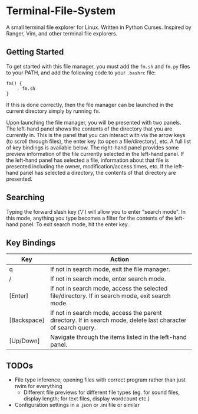 # Terminal-File-System

A small terminal file explorer for Linux. Written in Python Curses. Inspired by Ranger, Vim, and other terminal file explorers.

## Getting Started

To get started with this file manager, you must add the `fm.sh` and `fm.py` files to your PATH, and add the following code to your `.bashrc` file:
```
fm() {
    . fm.sh
}
```
If this is done correctly, then the file manager can be launched in the current directory simply by running `fm`. 

Upon launching the file manager, you will be presented with two panels. The left-hand panel shows the contents of the directory that you are currently
in. This is the panel that you can interact with via the arrow keys (to scroll through files), the enter key (to open a file/directory), etc. A full list
of key bindings is available below. The right-hand panel provides some preview information of the file currently selected in the left-hand panel. If the
left-hand panel has selected a file, information about that file is presented including the owner, modification/access times, etc. If the left-hand panel
has selected a directory, the contents of that directory are presented.

## Searching

Typing the forward slash key ('/') will allow you to enter "search mode". In this mode, anything you type becomes a filter for the contents of the left-hand
panel. To exit search mode, hit the enter key.

## Key Bindings

| Key | Action |
| --- | ------ |
| q | If not in search mode, exit the file manager. |
| / | If not in search mode, enter search mode. |
| [Enter] | If not in search mode, access the selected file/directory. If in search mode, exit search mode. |
| [Backspace] | If not in search mode, access the parent directory. If in search mode, delete last character of search query. |
| [Up/Down] | Navigate through the items listed in the left-hand panel. |


## TODOs

- File type inference; opening files with correct program rather than just nvim for everything
    - Different file previews for different file types (eg. for sound files, display length; for text files, display wordcount etc.)
- Configuration settings in a .json or .ini file or similar
